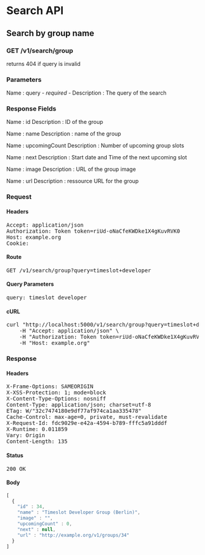 # Search API

## Search by group name

### GET /v1/search/group

returns 404 if query is invalid



### Parameters

Name : query *- required -*
Description : The query of the search


### Response Fields

Name : id
Description : ID of the group

Name : name
Description : name of the group

Name : upcomingCount
Description : Number of upcoming group slots

Name : next
Description : Start date and Time of the next upcoming slot

Name : image
Description : URL of the group image

Name : url
Description : ressource URL for the group

### Request

#### Headers

<pre>Accept: application/json
Authorization: Token token=riUd-oNaCfeKWDke1X4gKuvRVK0
Host: example.org
Cookie: </pre>

#### Route

<pre>GET /v1/search/group?query=timeslot+developer</pre>

#### Query Parameters

<pre>query: timeslot developer</pre>

#### cURL

<pre class="request">curl &quot;http://localhost:5000/v1/search/group?query=timeslot+developer&quot; -X GET \
	-H &quot;Accept: application/json&quot; \
	-H &quot;Authorization: Token token=riUd-oNaCfeKWDke1X4gKuvRVK0&quot; \
	-H &quot;Host: example.org&quot;</pre>

### Response

#### Headers

<pre>X-Frame-Options: SAMEORIGIN
X-XSS-Protection: 1; mode=block
X-Content-Type-Options: nosniff
Content-Type: application/json; charset=utf-8
ETag: W/&quot;32c7474180e9df77af974ca1aa335478&quot;
Cache-Control: max-age=0, private, must-revalidate
X-Request-Id: fdc9029e-e42a-4594-b789-fffc5a91dddf
X-Runtime: 0.011859
Vary: Origin
Content-Length: 135</pre>

#### Status

<pre>200 OK</pre>

#### Body

```javascript
[
  {
    "id" : 34,
    "name" : "Timeslot Developer Group (Berlin)",
    "image" : "",
    "upcomingCount" : 0,
    "next" : null,
    "url" : "http://example.org/v1/groups/34"
  }
]
```
